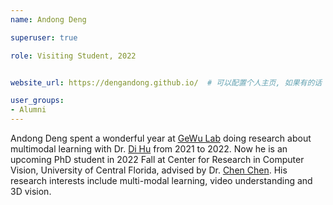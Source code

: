 ```yaml
---
name: Andong Deng

superuser: true

role: Visiting Student, 2022


website_url: https://dengandong.github.io/  # 可以配置个人主页, 如果有的话

user_groups:
- Alumni
---
```


Andong Deng spent a wonderful year at [GeWu Lab](https://gewu-lab.github.io/) doing research about multimodal learning with Dr. [Di Hu](https://dtaoo.github.io/) from 2021 to 2022. Now he is an upcoming PhD student in 2022 Fall at Center for Research in Computer Vision, University of Central Florida, advised by Dr. [Chen Chen](https://www.crcv.ucf.edu/chenchen/). His research interests include multi-modal learning, video understanding and 3D vision.